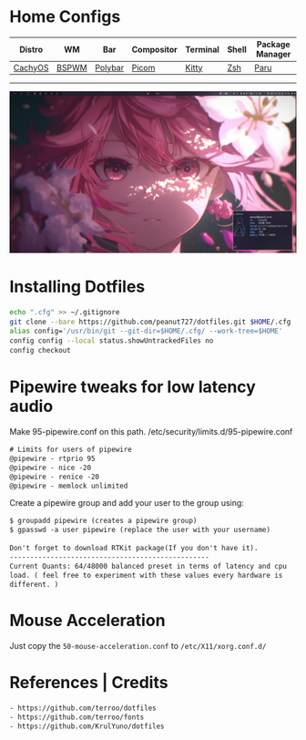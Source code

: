 # Home Configs

|Distro|WM|Bar|Compositor|Terminal|Shell|Package Manager|
|------|------|------|------|------|------|------|
|[CachyOS](https://cachyos.org/)|[BSPWM](https://github.com/baskerville/bspwm)|[Polybar](https://github.com/polybar/polybar)|[Picom](https://github.com/Arian8j2/picom)|[Kitty](https://github.com/kovidgoyal/kitty)|[Zsh](https://github.com/zsh-users/zsh)|[Paru](https://github.com/Morganamilo/paru)|

---

![alt text](https://github.com/peanut727/dotfiles/blob/master/image.png?raw=true)










# Installing Dotfiles
```bash
echo ".cfg" >> ~/.gitignore
git clone --bare https://github.com/peanut727/dotfiles.git $HOME/.cfg
alias config='/usr/bin/git --git-dir=$HOME/.cfg/ --work-tree=$HOME'
config config --local status.showUntrackedFiles no
config checkout
```







# Pipewire tweaks for low latency audio

Make 95-pipewire.conf on this path.
/etc/security/limits.d/95-pipewire.conf
```
# Limits for users of pipewire
@pipewire - rtprio 95
@pipewire - nice -20
@pipewire - renice -20
@pipewire - memlock unlimited
```
Create a pipewire group and add your user to the group using:
```
$ groupadd pipewire (creates a pipewire group)
$ gpasswd -a user pipewire (replace the user with your username)

Don't forget to download RTKit package(If you don't have it).
-------------------------------------------------
Current Quants: 64/48000 balanced preset in terms of latency and cpu load. ( feel free to experiment with these values every hardware is different. )
```
# Mouse Acceleration
  
  Just copy the `50-mouse-acceleration.conf` to ``/etc/X11/xorg.conf.d/``

# References | Credits
```
- https://github.com/terroo/dotfiles
- https://github.com/terroo/fonts
- https://github.com/KrulYuno/dotfiles
```
